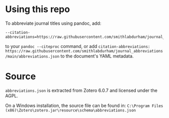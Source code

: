 # Using this repo

To abbreviate journal titles using pandoc, add:

```
--citation-abbreviations=https://raw.githubusercontent.com/smithlabdurham/journal_abbreviations/main/abbreviations.json
```

to your `pandoc --citeproc` command, or add
`citation-abbreviations: https://raw.githubusercontent.com/smithlabdurham/journal_abbreviations/main/abbreviations.json` to the document's YAML metadata.

# Source
`abbreviations.json` is extracted from Zotero 6.0.7 and licensed under the AGPL.


On a Windows installation, the source file can be found in:
`C:\Program Files (x86)\Zotero\zotero.jar\resource\schema\abbreviations.json`
